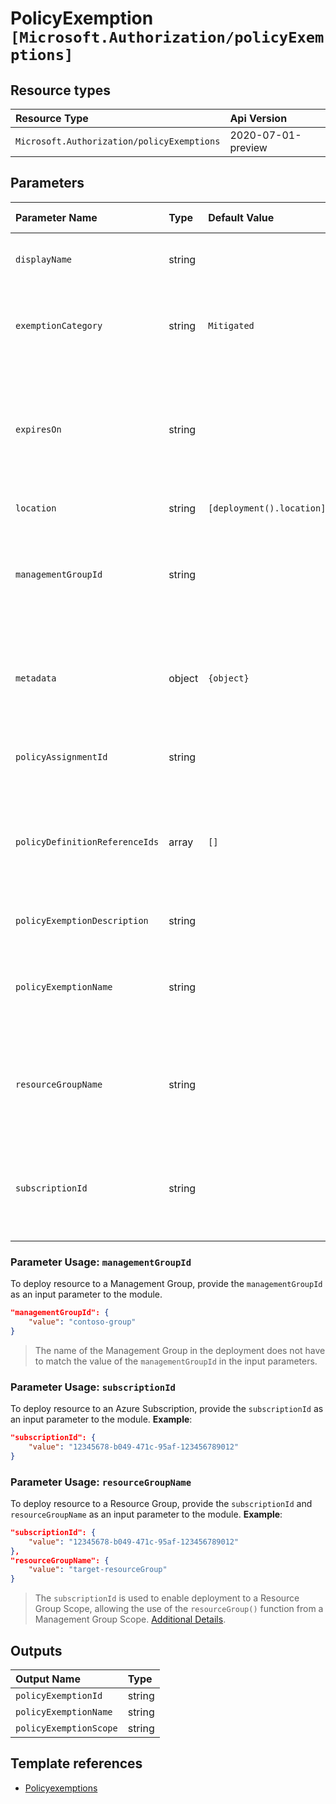 # PolicyExemption `[Microsoft.Authorization/policyExemptions]`

## Resource types

| Resource Type | Api Version |
| :-- | :-- |
| `Microsoft.Authorization/policyExemptions` | 2020-07-01-preview |

## Parameters

| Parameter Name | Type | Default Value | Possible Values | Description |
| :-- | :-- | :-- | :-- | :-- |
| `displayName` | string |  |  | Optional. The display name of the policy exemption. |
| `exemptionCategory` | string | `Mitigated` | `[Mitigated, Waiver]` | Optional. The policy exemption category. Possible values are Waiver and Mitigated. Default is Mitigated |
| `expiresOn` | string |  |  | Optional. The expiration date and time (in UTC ISO 8601 format yyyy-MM-ddTHH:mm:ssZ) of the policy exemption. e.g. 2021-10-02T03:57:00.000Z  |
| `location` | string | `[deployment().location]` |  | Optional. Location for all resources. |
| `managementGroupId` | string |  |  | Optional. The ID of the management group to be exempted from the policy assignment. Cannot use with subscription id parameter. |
| `metadata` | object | `{object}` |  | Optional. The policy exemption metadata. Metadata is an open ended object and is typically a collection of key value pairs. |
| `policyAssignmentId` | string |  |  | Required. The ID of the policy assignment that is being exempted. |
| `policyDefinitionReferenceIds` | array | `[]` |  | Optional. The policy definition reference ID list when the associated policy assignment is an assignment of a policy set definition. |
| `policyExemptionDescription` | string |  |  | Optional. The description of the policy exemption. |
| `policyExemptionName` | string |  |  | Required. Specifies the name of the policy exemption. Space characters will be replaced by (-) and converted to lowercase |
| `resourceGroupName` | string |  |  | Optional. The name of the resource group to be exempted from the policy assignment. Must also use the subscription ID parameter. |
| `subscriptionId` | string |  |  | Optional. The ID of the azure subscription to be exempted from the policy assignment. Cannot use with management group id parameter. |

### Parameter Usage: `managementGroupId`

To deploy resource to a Management Group, provide the `managementGroupId` as an input parameter to the module.

```json
"managementGroupId": {
	"value": "contoso-group"
}
```

> The name of the Management Group in the deployment does not have to match the value of the `managementGroupId` in the input parameters.

### Parameter Usage: `subscriptionId`

To deploy resource to an Azure Subscription, provide the `subscriptionId` as an input parameter to the module. **Example**:

```json
"subscriptionId": {
	"value": "12345678-b049-471c-95af-123456789012"
}
```
### Parameter Usage: `resourceGroupName`

To deploy resource to a Resource Group, provide the `subscriptionId` and `resourceGroupName` as an input parameter to the module. **Example**:

```json
"subscriptionId": {
	"value": "12345678-b049-471c-95af-123456789012"
},
"resourceGroupName": {
	"value": "target-resourceGroup"
}
```
> The `subscriptionId` is used to enable deployment to a Resource Group Scope, allowing the use of the `resourceGroup()` function from a Management Group Scope. [Additional Details](https://github.com/Azure/bicep/pull/1420).

## Outputs

| Output Name | Type |
| :-- | :-- |
| `policyExemptionId` | string |
| `policyExemptionName` | string |
| `policyExemptionScope` | string |

## Template references

- [Policyexemptions](https://docs.microsoft.com/en-us/azure/templates/Microsoft.Authorization/2020-07-01-preview/policyExemptions)
